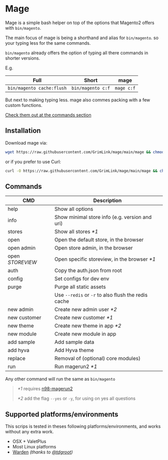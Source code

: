 # Mage

Mage is a simple bash helper
on top of the options that Magento2 offers with `bin/magento`.

The main focus of mage is being a shorthand and alias for `bin/magento`.
so your typing less for the same commands.

`bin/magento` already offers the option of typing all there commands
in shorter versions.

E.g.

| Full                      | Short             | mage       |
| ------------------------- | ----------------- | ---------- |
| `bin/magento cache:flush` | `bin/magento c:f` | `mage c:f` |

But next to making typing less.
mage also commes packing with a few custom functions.

[Check them out at the commands section](#commands)

## Installation

Download mage via:

```bash
wget https://raw.githubusercontent.com/GrimLink/mage/main/mage && chmod +x mage
```

or if you prefer to use Curl:

```bash
curl -O https://raw.githubusercontent.com/GrimLink/mage/main/mage && chmod +x mage
```

## Commands

| CMD              | Description                                         |
| ---------------- | --------------------------------------------------- |
| help             | Show all options                                    |
| info             | Show minimal store info (e.g. version and uri)      |
| stores           | Show all stores _\*1_                               |
| open             | Open the default store, in the browser              |
| open admin       | Open store admin, in the browser                    |
| open _STOREVIEW_ | Open specific storeview, in the browser _\*1_       |
| auth             | Copy the auth.json from root                        |
| config           | Set configs for dev env                             |
| purge            | Purge all static assets                             |
|                  | Use `--redis` or `-r` to also flush the redis cache |
| new admin        | Create new admin user _\*2_                         |
| new customer     | Create new customer _\*1_                           |
| new theme        | Create new theme in app _\*2_                       |
| new module       | Create new module in app                            |
| add sample       | Add sample data                                     |
| add hyva         | Add Hyva theme                                      |
| replace          | Removal of (optional) core modules)                 |
| run              | Run magerun2 _\*1_                                  |

Any other command will run the same as `bin/magento`

> _\*1_ requires [n98-magerun2](https://github.com/netz98/n98-magerun2)
>
> _\*2_ add the flag `--yes` or `-y`, for using on yes all questions

## Supported platforms/environments

This scrips is tested in theses following platforms/environments,
and works without any extra work.

- OSX + ValetPlus
- Most Linux platforms
- [Warden](https://github.com/davidalger/warden) _(thanks to [@tdgroot](https://github.com/tdgroot))_
